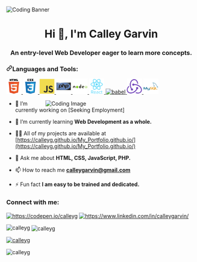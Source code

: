 <img align="center" alt="Coding Banner" width="1200" height="400" src="https://img.myloview.com/stickers/website-development-abstract-technological-background-with-digits-and-lines-web-or-application-development-business-and-technology-concept-new-technology-revolution-400-240942696.jpg">
<h1 align="center">Hi 👋, I'm Calley Garvin</h1>

<h3 align="center">An entry-level Web Developer eager to learn more concepts.</h3>


<h3 align="left" dir="auto"><a id="user-content-languages-and-tools" class="anchor" aria-hidden="true" href="#languages-and-tools"><svg class="octicon octicon-link" viewBox="0 0 16 16" version="1.1" width="16" height="16" aria-hidden="true"><path fill-rule="evenodd" d="M7.775 3.275a.75.75 0 001.06 1.06l1.25-1.25a2 2 0 112.83 2.83l-2.5 2.5a2 2 0 01-2.83 0 .75.75 0 00-1.06 1.06 3.5 3.5 0 004.95 0l2.5-2.5a3.5 3.5 0 00-4.95-4.95l-1.25 1.25zm-4.69 9.64a2 2 0 010-2.83l2.5-2.5a2 2 0 012.83 0 .75.75 0 001.06-1.06 3.5 3.5 0 00-4.95 0l-2.5 2.5a3.5 3.5 0 004.95 4.95l1.25-1.25a.75.75 0 00-1.06-1.06l-1.25 1.25a2 2 0 01-2.83 0z"></path></svg></a>Languages and Tools:</h3>
<a href="https://www.w3.org/html/" rel="nofollow"> <img src="https://raw.githubusercontent.com/devicons/devicon/master/icons/html5/html5-original-wordmark.svg" alt="html5" width="40" height="40" style="max-width: 100%;"> </a>
<a href="https://www.w3schools.com/css/" rel="nofollow"> <img src="https://raw.githubusercontent.com/devicons/devicon/master/icons/css3/css3-original-wordmark.svg" alt="css3" width="40" height="40" style="max-width: 100%;"> </a> 
<a href="https://developer.mozilla.org/en-US/docs/Web/JavaScript" rel="nofollow"> <img src="https://raw.githubusercontent.com/devicons/devicon/master/icons/javascript/javascript-original.svg" alt="javascript" width="40" height="40" style="max-width: 100%;"> </a> 
<a href="https://www.w3.org/php/" rel="nofollow"> <img src="https://raw.githubusercontent.com/devicons/devicon/master/icons/php/php-original.svg" alt="php" width="40" height="40" style="max-width: 100%;"> </a> <a href="https://nodejs.org" rel="nofollow"> <img src="https://raw.githubusercontent.com/devicons/devicon/master/icons/nodejs/nodejs-original-wordmark.svg" alt="nodejs" width="40" height="40" style="max-width: 100%;"> </a> 
<a href="https://reactjs.org/" rel="nofollow"> <img src="https://raw.githubusercontent.com/devicons/devicon/master/icons/react/react-original-wordmark.svg" alt="react" width="40" height="40" style="max-width: 100%;"> </a>
<a href="https://www.w3.org/babel/" rel="nofollow"> <img src="https://www.vectorlogo.zone/logos/babeljs/babeljs-icon.svg" alt="babel" width="40" height="40" style="max-width: 100%;"> </a>
<a href="https://redux.js.org" rel="nofollow"> <img src="https://raw.githubusercontent.com/devicons/devicon/master/icons/redux/redux-original.svg" alt="redux" width="40" height="40" style="max-width: 100%;"> </a> 
<a href="https://www.mysql.com/" rel="nofollow"> <img src="https://raw.githubusercontent.com/devicons/devicon/master/icons/mysql/mysql-original-wordmark.svg" alt="mysql" width="40" height="40" style="max-width: 100%;"> </a> 
</p>



</div>
<img align="right" alt="Coding Image" width="400" src="https://c.tenor.com/0LLgfhThKwsAAAAM/aesthetic-room.gif">

- 🔭 I’m currently working on [Seeking Employment]

- 🌱 I’m currently learning **Web Development as a whole.**

- 👨‍💻 All of my projects are available at [https://calleyg.github.io/My_Portfolio.github.io/](https://calleyg.github.io/My_Portfolio.github.io/)

- 💬 Ask me about **HTML, CSS, JavaScript, PHP.**

- 📫 How to reach me **calleygarvin@gmail.com**

- ⚡ Fun fact **I am easy to be trained and dedicated.**

<h3 align="left">Connect with me:</h3>
<p align="left">
<a href="https://codepen.io/https://codepen.io/calleyg" target="blank"><img align="center" src="https://raw.githubusercontent.com/rahuldkjain/github-profile-readme-generator/master/src/images/icons/Social/codepen.svg" alt="https://codepen.io/calleyg" height="30" width="40" /></a>
<a href="https://linkedin.com/in/https://www.linkedin.com/in/calleygarvin/" target="blank"><img align="center" src="https://raw.githubusercontent.com/rahuldkjain/github-profile-readme-generator/master/src/images/icons/Social/linked-in-alt.svg" alt="https://www.linkedin.com/in/calleygarvin/" height="30" width="40" /></a>
</p>


<p><img align="left" src="https://github-readme-stats.vercel.app/api/top-langs?username=calleyg&show_icons=true&locale=en&layout=compact" alt="calleyg" /></p>

<p>&nbsp;<img align="center" src="https://github-readme-stats.vercel.app/api?username=calleyg&show_icons=true&locale=en" alt="calleyg" /></p>

<!--<p align="left"> <img src="https://komarev.com/ghpvc/?username=calleyg&label=Profile%20views&color=0e75b6&style=flat" alt="calleyg" /> </p>-->

<p align="left"> <a href="https://github.com/ryo-ma/github-profile-trophy"><img src="https://github-profile-trophy.vercel.app/?username=calleyg" alt="calleyg" /></a> </p>

<p><img align="center" src="https://github-readme-streak-stats.herokuapp.com/?user=calleyg&" alt="calleyg" /></p>

